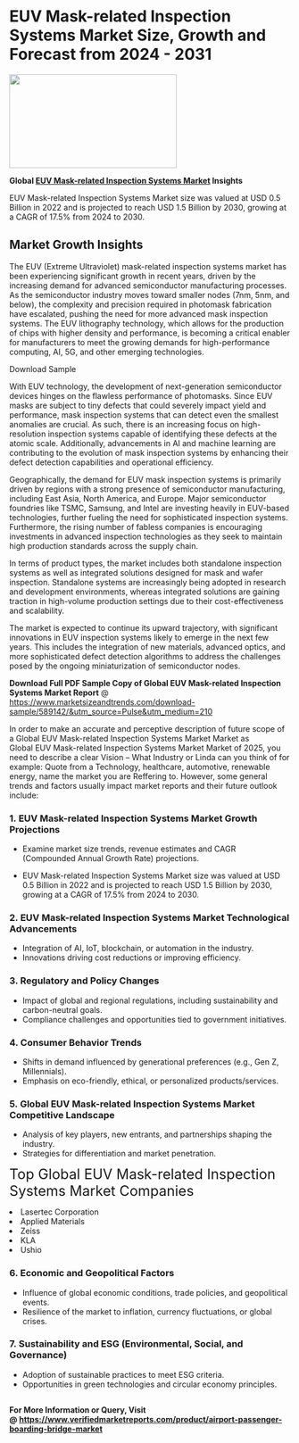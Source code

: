 <H1>EUV Mask-related Inspection Systems Market Size, Growth and Forecast from 2024 - 2031</H1><img class="aligncenter size-medium wp-image-584254" src="https://thirdeyenews.in/wp-content/uploads/2024/09/Global-Market-Research-300x168.jpeg" alt="" width="300" height="168" /><p><strong>Global&nbsp;<a href="https://www.marketsizeandtrends.com/download-sample/589142/&amp;utm_source=Pulse&amp;utm_medium=210">EUV Mask-related Inspection Systems Market</a> Insights</strong></p><p>EUV Mask-related Inspection Systems Market size was valued at USD 0.5 Billion in 2022 and is projected to reach USD 1.5 Billion by 2030, growing at a CAGR of 17.5% from 2024 to 2030.</p><p><h2>Market Growth Insights</h2> <p>The EUV (Extreme Ultraviolet) mask-related inspection systems market has been experiencing significant growth in recent years, driven by the increasing demand for advanced semiconductor manufacturing processes. As the semiconductor industry moves toward smaller nodes (7nm, 5nm, and below), the complexity and precision required in photomask fabrication have escalated, pushing the need for more advanced mask inspection systems. The EUV lithography technology, which allows for the production of chips with higher density and performance, is becoming a critical enabler for manufacturers to meet the growing demands for high-performance computing, AI, 5G, and other emerging technologies.</p> <p>Download Sample</p> <p>With EUV technology, the development of next-generation semiconductor devices hinges on the flawless performance of photomasks. Since EUV masks are subject to tiny defects that could severely impact yield and performance, mask inspection systems that can detect even the smallest anomalies are crucial. As such, there is an increasing focus on high-resolution inspection systems capable of identifying these defects at the atomic scale. Additionally, advancements in AI and machine learning are contributing to the evolution of mask inspection systems by enhancing their defect detection capabilities and operational efficiency.</p> <p>Geographically, the demand for EUV mask inspection systems is primarily driven by regions with a strong presence of semiconductor manufacturing, including East Asia, North America, and Europe. Major semiconductor foundries like TSMC, Samsung, and Intel are investing heavily in EUV-based technologies, further fueling the need for sophisticated inspection systems. Furthermore, the rising number of fabless companies is encouraging investments in advanced inspection technologies as they seek to maintain high production standards across the supply chain.</p> <p>In terms of product types, the market includes both standalone inspection systems as well as integrated solutions designed for mask and wafer inspection. Standalone systems are increasingly being adopted in research and development environments, whereas integrated solutions are gaining traction in high-volume production settings due to their cost-effectiveness and scalability.</p> <p>The market is expected to continue its upward trajectory, with significant innovations in EUV inspection systems likely to emerge in the next few years. This includes the integration of new materials, advanced optics, and more sophisticated defect detection algorithms to address the challenges posed by the ongoing miniaturization of semiconductor nodes.</p> <p></p><p><span class=""><strong>Download Full PDF Sample Copy of Global EUV Mask-related Inspection Systems Market Report</strong> @ <a href="https://www.marketsizeandtrends.com/download-sample/589142/&amp;utm_source=Pulse&amp;utm_medium=210" target="_blank">https://www.marketsizeandtrends.com/download-sample/589142/&amp;utm_source=Pulse&amp;utm_medium=210</a></span></p><p>In order to make an accurate and perceptive description of future scope of a Global&nbsp;EUV Mask-related Inspection Systems Market Market as Global&nbsp;EUV Mask-related Inspection Systems Market Market of 2025, you need to describe a clear Vision &ndash; What Industry or Linda can you think of for example: Quote from a Technology, healthcare, automotive, renewable energy, name the market you are Reffering to. However, some general trends and factors usually impact market reports and their future outlook include:</p><h3>1.&nbsp;<strong>EUV Mask-related Inspection Systems Market Growth Projections</strong></h3><ul><li>Examine market size trends, revenue estimates and CAGR (Compounded Annual Growth Rate) projections.</li><li><p>EUV Mask-related Inspection Systems Market size was valued at USD 0.5 Billion in 2022 and is projected to reach USD 1.5 Billion by 2030, growing at a CAGR of 17.5% from 2024 to 2030.</p></li></ul><h3>2.&nbsp;<strong>EUV Mask-related Inspection Systems Market Technological Advancements</strong></h3><ul><li>Integration of AI, IoT, blockchain, or automation in the industry.</li><li>Innovations driving cost reductions or improving efficiency.</li></ul><h3>3.&nbsp;<strong>Regulatory and Policy Changes</strong></h3><ul><li>Impact of global and regional regulations, including sustainability and carbon-neutral goals.</li><li>Compliance challenges and opportunities tied to government initiatives.</li></ul><h3>4.&nbsp;<strong>Consumer Behavior Trends</strong></h3><ul><li>Shifts in demand influenced by generational preferences (e.g., Gen Z, Millennials).</li><li>Emphasis on eco-friendly, ethical, or personalized products/services.</li></ul><h3>5.&nbsp;<strong>Global EUV Mask-related Inspection Systems Market Competitive Landscape</strong></h3><ul><li>Analysis of key players, new entrants, and partnerships shaping the industry.</li><li>Strategies for differentiation and market penetration.</li></ul><p data-pm-slice="1 1 []"><span style="color: inherit; font-family: inherit; font-size: 25px;">Top Global EUV Mask-related Inspection Systems Market Companies</span></p><div class="" data-test-id=""><p><li>Lasertec Corporation</li><li> Applied Materials</li><li> Zeiss</li><li> KLA</li><li> Ushio</li></p></div><h3>6.&nbsp;<strong>Economic and Geopolitical Factors</strong></h3><ul><li>Influence of global economic conditions, trade policies, and geopolitical events.</li><li>Resilience of the market to inflation, currency fluctuations, or global crises.</li></ul><h3>7.&nbsp;<strong>Sustainability and ESG (Environmental, Social, and Governance)</strong></h3><ul><li>Adoption of sustainable practices to meet ESG criteria.</li><li>Opportunities in green technologies and circular economy principles.</li></ul><h2><strong style="font-size: 14px;">For More Information or Query, Visit @&nbsp;</strong><a style="background-color: #ffffff; font-size: 14px;" href="https://www.marketsizeandtrends.com/report/euv-mask-related-inspection-systems-market/" target="_blank">https://www.verifiedmarketreports.com/product/airport-passenger-boarding-bridge-market</a></h2>
